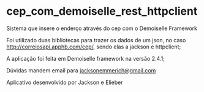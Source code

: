 cep_com_demoiselle_rest_httpclient
==================================

Sistema que insere o enderço através do cep com o Demoiselle Framework

Foi utilizado duas bibliotecas para trazer os dados de um json, no caso http://correiosapi.apphb.com/cep/<cep>, 
sendo elas a jackson e httpclient;

A aplicação foi feita em Demoiselle framework na versão 2.4.1;

Dúvidas mandem email para jacksonemmerich@gmail.com

Aplicativo desenvolvido por Jackson e Elieber

